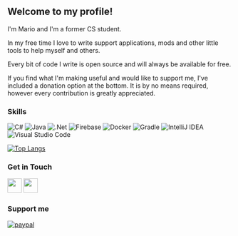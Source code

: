 ## Welcome to my profile! 

I'm Mario and I'm a former CS student. 

In my free time I love to write support applications, mods and other little tools to help myself and others.

Every bit of code I write is open source and will always be available for free.

If you find what I'm making useful and would like to support me, I've included a donation option at the bottom. It is by no means required, however every contribution is greatly appreciated.

### Skills

![C#](https://img.shields.io/badge/c%23-%23239120.svg?style=for-the-badge&logo=c-sharp&logoColor=white) ![Java](https://img.shields.io/badge/java-%23ED8B00.svg?style=for-the-badge&logo=java&logoColor=white) ![.Net](https://img.shields.io/badge/.NET-5C2D91?style=for-the-badge&logo=.net&logoColor=white) ![Firebase](https://img.shields.io/badge/firebase-%23039BE5.svg?style=for-the-badge&logo=firebase) ![Docker](https://img.shields.io/badge/docker-%230db7ed.svg?style=for-the-badge&logo=docker&logoColor=white) ![Gradle](https://img.shields.io/badge/Gradle-02303A.svg?style=for-the-badge&logo=Gradle&logoColor=white) ![IntelliJ IDEA](https://img.shields.io/badge/IntelliJIDEA-000000.svg?style=for-the-badge&logo=intellij-idea&logoColor=white) ![Visual Studio Code](https://img.shields.io/badge/Visual%20Studio%20Code-0078d7.svg?style=for-the-badge&logo=visual-studio-code&logoColor=white)


[![Top Langs](https://github-readme-stats.vercel.app/api/top-langs/?username=neatodev&layout=compact)](https://github.com/anuraghazra/github-readme-stats)


### Get in Touch

<img href="https://discord.com/users/138743774284218368" height="32" width="32" src="https://simpleicons.org/icons/discord.svg" /> <img href="https://steamcommunity.com/id/frofoo/" height="32" width="32" src="https://simpleicons.org/icons/steam.svg" />


### Support me

[![paypal](https://www.paypalobjects.com/en_US/i/btn/btn_donate_LG.gif)](https://www.paypal.com/donate/?hosted_button_id=LG7YTKP4JYN5S)
